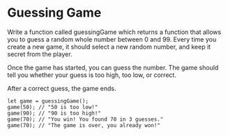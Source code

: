 # Guessing Game

Write a function called guessingGame which returns a function that allows you to guess a random whole number between 0 and 99. Every time you create a new game, it should select a new random number, and keep it secret from the player.

Once the game has started, you can guess the number. The game should tell you whether your guess is too high, too low, or correct.

After a correct guess, the game ends.
```
let game = guessingGame();
game(50); // "50 is too low!"
game(90); // "90 is too high!"
game(70); // "You win! You found 70 in 3 guesses."
game(70); // "The game is over, you already won!"
```